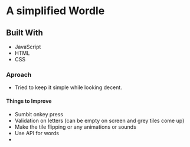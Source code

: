 # A simplified Wordle

## Built With
* JavaScript
* HTML
* CSS

### Aproach
* Tried to keep it simple while looking decent.

#### Things to Improve
* Sumbit onkey press
* Validation on letters (can be empty on screen and grey tiles come up)
* Make the tile flipping or any animations or sounds
* Use API for words
* 




